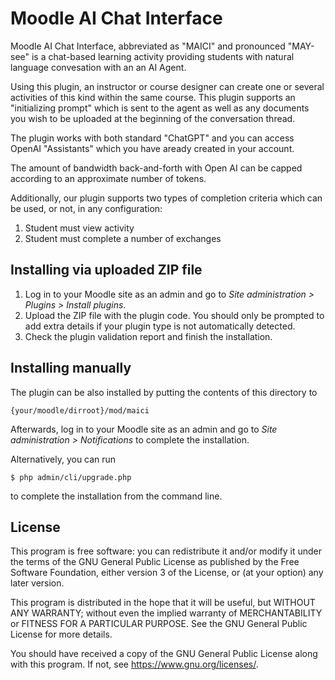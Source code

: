 # Moodle AI Chat Interface #

Moodle AI Chat Interface, abbreviated as "MAICI" and pronounced "MAY-see" is a chat-based learning activity providing students with natural language convesation with an an AI Agent. 

Using this plugin, an instructor or course designer can create one or several activities of this kind within the same course. This plugin supports an "initializing prompt" which is sent to the agent as well as any documents you wish to be uploaded at the beginning of the conversation thread.

The plugin works with both standard "ChatGPT" and you can access OpenAI "Assistants" which you have aready created in your account.

The amount of bandwidth back-and-forth with Open AI can be capped according to an approximate number of tokens.

Additionally, our plugin supports two types of completion criteria which can be used, or not, in any configuration:
1. Student must view activity
2. Student must complete a number of exchanges

## Installing via uploaded ZIP file ##

1. Log in to your Moodle site as an admin and go to _Site administration >
   Plugins > Install plugins_.
2. Upload the ZIP file with the plugin code. You should only be prompted to add
   extra details if your plugin type is not automatically detected.
3. Check the plugin validation report and finish the installation.

## Installing manually ##

The plugin can be also installed by putting the contents of this directory to

    {your/moodle/dirroot}/mod/maici

Afterwards, log in to your Moodle site as an admin and go to _Site administration >
Notifications_ to complete the installation.

Alternatively, you can run

    $ php admin/cli/upgrade.php

to complete the installation from the command line.

## License ##



This program is free software: you can redistribute it and/or modify it under
the terms of the GNU General Public License as published by the Free Software
Foundation, either version 3 of the License, or (at your option) any later
version.

This program is distributed in the hope that it will be useful, but WITHOUT ANY
WARRANTY; without even the implied warranty of MERCHANTABILITY or FITNESS FOR A
PARTICULAR PURPOSE.  See the GNU General Public License for more details.

You should have received a copy of the GNU General Public License along with
this program.  If not, see <https://www.gnu.org/licenses/>.
